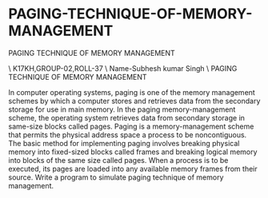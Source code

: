 # PAGING-TECHNIQUE-OF-MEMORY-MANAGEMENT
PAGING TECHNIQUE OF MEMORY MANAGEMENT

\\ K17KH,GROUP-02,ROLL-37
\\ Name-Subhesh kumar Singh
\\ PAGING TECHNIQUE OF MEMORY MANAGEMENT


 In computer operating systems, paging is one of the memory management schemes by
which a computer stores and retrieves data from the secondary storage for use in main memory.
In the paging memory-management scheme, the operating system retrieves data from secondary
storage in same-size blocks called pages. Paging is a memory-management scheme that permits
the physical address space a process to be noncontiguous. The basic method for implementing
paging involves breaking physical memory into fixed-sized blocks called frames and breaking
logical memory into blocks of the same size called pages. When a process is to be executed, its
pages are loaded into any available memory frames from their source. Write a program to
simulate paging technique of memory management.
